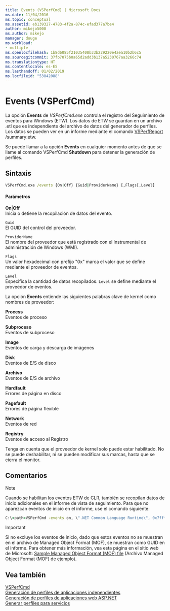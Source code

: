 ```yaml
---
title: Events (VSPerfCmd) | Microsoft Docs
ms.date: 11/04/2016
ms.topic: conceptual
ms.assetid: eb139327-4783-4f2a-874c-efad377a7be4
author: mikejo5000
ms.author: mikejo
manager: douge
ms.workload:
- multiple
ms.openlocfilehash: 1b8d6085f21035408b33b229220e4aea10b2b6c5
ms.sourcegitcommit: 37fb7075b0a65d2add3b137a5230767aa3266c74
ms.translationtype: HT
ms.contentlocale: es-ES
ms.lasthandoff: 01/02/2019
ms.locfileid: "53842088"
---
```

# <a name="events-vsperfcmd"></a>Events (VSPerfCmd)
La opción **Events** de *VSPerfCmd.exe* controla el registro del Seguimiento de eventos para Windows (ETW). Los datos de ETW se guardan en un archivo .etl que es independiente del archivo de datos del generador de perfiles. Los datos se pueden ver en un informe mediante el comando [VSPerfReport](../profiling/vsperfreport.md) /summary:etw.  
  
 Se puede llamar a la opción **Events** en cualquier momento antes de que se llame al comando VSPerfCmd **Shutdown** para detener la generación de perfiles.  
  
## <a name="syntax"></a>Sintaxis  
  
```cmd  
VSPerfCmd.exe /events {On|Off} {Guid|ProviderName} [,Flags[,Level]  
```  
  
#### <a name="parameters"></a>Parámetros  
 **On**&#124;**Off**  
 Inicia o detiene la recopilación de datos del evento.  
  
 `Guid`  
 El GUID del control del proveedor.  
  
 `ProviderName`  
 El nombre del proveedor que está registrado con el Instrumental de administración de Windows (WMI).  
  
 `Flags`  
 Un valor hexadecimal con prefijo "0x" marca el valor que se define mediante el proveedor de eventos.  
  
 `Level`  
 Especifica la cantidad de datos recopilados. `Level` se define mediante el proveedor de eventos.  
  
 La opción **Events** entiende las siguientes palabras clave de kernel como nombres de proveedor:  
  
 **Process**  
 Eventos de proceso  
  
 **Subproceso**  
 Eventos de subproceso  
  
 **Image**  
 Eventos de carga y descarga de imágenes  
  
 **Disk**  
 Eventos de E/S de disco  
  
 **Archivo**  
 Eventos de E/S de archivo  
  
 **Hardfault**  
 Errores de página en disco  
  
 **Pagefault**  
 Errores de página flexible  
  
 **Network**  
 Eventos de red  
  
 **Registry**  
 Eventos de acceso al Registro  
  
 Tenga en cuenta que el proveedor de kernel solo puede estar habilitado. No se puede deshabilitar, ni se pueden modificar sus marcas, hasta que se cierra el monitor.  
  
## <a name="remarks"></a>Comentarios  
  
> [!NOTE]
>  Cuando se habilitan los eventos ETW de CLR, también se recopilan datos de inicio adicionales en el informe de vista de seguimiento. Para que no aparezcan eventos de inicio en el informe, use el comando siguiente:  
  
```cmd  
C:\<path>VSPerfCmd -events on, \".NET Common Language Runtime\", 0x7fffffff, 5  
```  
  
> [!IMPORTANT]
>  Si no excluye los eventos de inicio, dado que estos eventos no se muestran en el archivo de Managed Object Format (MOF), se muestran como GUID en el informe. Para obtener más información, vea esta página en el sitio web de Microsoft: [Sample Managed Object Format (MOF) file](http://go.microsoft.com/fwlink/?linkid=37118) (Archivo Managed Object Format (MOF) de ejemplo).  
  
## <a name="see-also"></a>Vea también  
 [VSPerfCmd](../profiling/vsperfcmd.md)   
 [Generación de perfiles de aplicaciones independientes](../profiling/command-line-profiling-of-stand-alone-applications.md)   
 [Generación de perfiles de aplicaciones web ASP.NET](../profiling/command-line-profiling-of-aspnet-web-applications.md)   
 [Generar perfiles para servicios](../profiling/command-line-profiling-of-services.md)
